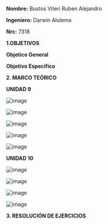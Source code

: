 **Nombre:** Bustos Viteri Ruben Alejandro

**Ingeniero:** Darwin Alulema

**Nrc:** 7318

**1.OBJETIVOS**

**Objetico General**

**Objetivo Especifico**

**2. MARCO TEÓRICO**

**UNIDAD 9**

![image](https://user-images.githubusercontent.com/105680588/177930956-dd76f04e-b1b0-4404-b946-f0602999888e.png)

![image](https://user-images.githubusercontent.com/105680588/177931016-0ce77c9e-ae3c-44b4-bb4f-dcb9f2a37f72.png)

![image](https://user-images.githubusercontent.com/105680588/177931075-a6f70f63-27d0-4f0b-9205-c19e6061a8e1.png)

![image](https://user-images.githubusercontent.com/105680588/177931127-8f3161b2-2641-422b-a4c7-6a0b7f84d65b.png)

![image](https://user-images.githubusercontent.com/105680588/177931184-6b4bc182-be4f-40d5-834a-19e49ae71ed3.png)

**UNIDAD 10**

![image](https://user-images.githubusercontent.com/105680588/177931275-c687cce9-7284-4bde-92a3-16ebf209fee9.png)

![image](https://user-images.githubusercontent.com/105680588/177931344-446ec8d5-583b-4045-8ffc-e33505a493d6.png)

![image](https://user-images.githubusercontent.com/105680588/177931415-5abc6bd7-6843-486f-a73b-1b8d3e8d91ce.png)

![image](https://user-images.githubusercontent.com/105680588/177931474-156bdd05-eb3a-45f7-87db-e5949bd44c91.png)

**3. RESOLUCIÓN DE EJERCICIOS**
